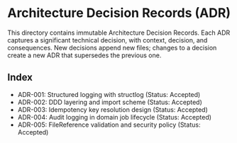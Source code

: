 # Architecture Decision Records (ADR)

This directory contains immutable Architecture Decision Records. Each ADR captures a significant technical decision, with context, decision, and consequences. New decisions append new files; changes to a decision create a new ADR that supersedes the previous one.

## Index

- ADR-001: Structured logging with structlog (Status: Accepted)
- ADR-002: DDD layering and import scheme (Status: Accepted)
- ADR-003: Idempotency key resolution design (Status: Accepted)
- ADR-004: Audit logging in domain job lifecycle (Status: Accepted)
- ADR-005: FileReference validation and security policy (Status: Accepted)

